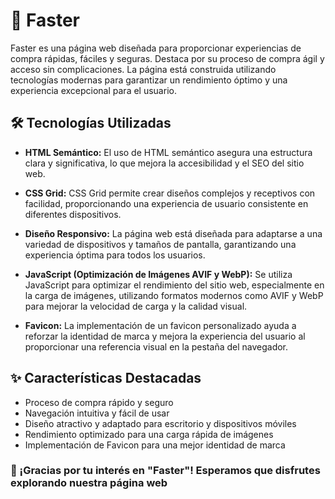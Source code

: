 # 🚀 Faster

Faster es una página web diseñada para proporcionar experiencias de compra rápidas, fáciles y seguras. Destaca por su proceso de compra ágil y acceso sin complicaciones. La página está construida utilizando tecnologías modernas para garantizar un rendimiento óptimo y una experiencia excepcional para el usuario.

## 🛠️ Tecnologías Utilizadas

- **HTML Semántico:** El uso de HTML semántico asegura una estructura clara y significativa, lo que mejora la accesibilidad y el SEO del sitio web.

- **CSS Grid:** CSS Grid permite crear diseños complejos y receptivos con facilidad, proporcionando una experiencia de usuario consistente en diferentes dispositivos.

- **Diseño Responsivo:** La página web está diseñada para adaptarse a una variedad de dispositivos y tamaños de pantalla, garantizando una experiencia óptima para todos los usuarios.

- **JavaScript (Optimización de Imágenes AVIF y WebP):** Se utiliza JavaScript para optimizar el rendimiento del sitio web, especialmente en la carga de imágenes, utilizando formatos modernos como AVIF y WebP para mejorar la velocidad de carga y la calidad visual.

- **Favicon:** La implementación de un favicon personalizado ayuda a reforzar la identidad de marca y mejora la experiencia del usuario al proporcionar una referencia visual en la pestaña del navegador.

## ✨ Características Destacadas

- Proceso de compra rápido y seguro
- Navegación intuitiva y fácil de usar
- Diseño atractivo y adaptado para escritorio y dispositivos móviles
- Rendimiento optimizado para una carga rápida de imágenes
- Implementación de Favicon para una mejor identidad de marca

### 🙌 ¡Gracias por tu interés en "Faster"! Esperamos que disfrutes explorando nuestra página web

